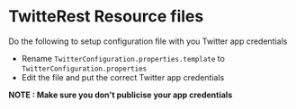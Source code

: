 TwitteRest Resource files
=========================

Do the following to setup configuration file with you Twitter app credentials

* Rename `TwitterConfiguration.properties.template` to `TwitterConfiguration.properties`
* Edit the file and put the correct Twitter app credentials

**NOTE : Make sure you don't publicise your app credentials**